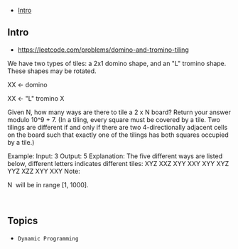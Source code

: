 - [Intro](#intro)

## Intro

- https://leetcode.com/problems/domino-and-tromino-tiling

We have two types of tiles: a 2x1 domino shape, and an "L" tromino shape. These shapes may be rotated.

XX  <- domino

XX  <- "L" tromino
X

Given N, how many ways are there to tile a 2 x N board? Return your answer modulo 10^9 + 7.
(In a tiling, every square must be covered by a tile. Two tilings are different if and only if there are two 4-directionally adjacent cells on the board such that exactly one of the tilings has both squares occupied by a tile.)

Example:
Input: 3
Output: 5
Explanation: 
The five different ways are listed below, different letters indicates different tiles:
XYZ XXZ XYY XXY XYY
XYZ YYZ XZZ XYY XXY
Note:

N  will be in range [1, 1000].

 


## Topics

- `Dynamic Programming`


